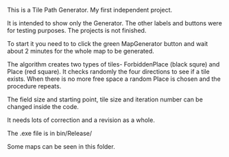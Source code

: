 This is a Tile Path Generator.
My first independent project.

It is intended to show only the Generator. The other labels and buttons were for testing purposes. The projects is not finished.

To start it you need to to click the green MapGenerator button and wait about 2 minutes for the whole map to be generated.

The algorithm creates two types of tiles- ForbiddenPlace (black squre) and Place (red square). It checks randomly the four directions to
see if a tile exists. When there is no more free space a random Place is chosen and 
the procedure repeats.

The field size and starting point, tile size and iteration number can be changed inside the code.

It needs lots of correction and a revision as a whole.

The .exe file is in bin/Release/

Some maps can be seen in this folder.
